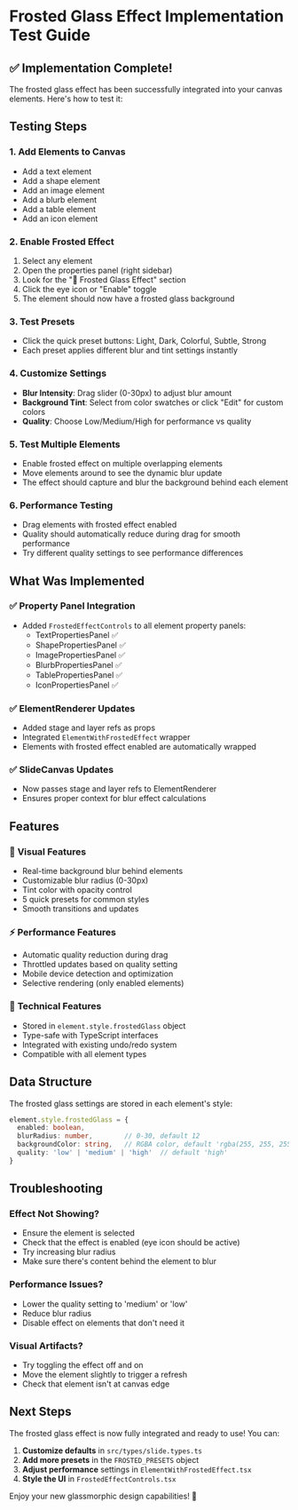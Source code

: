 # Frosted Glass Effect Implementation Test Guide

## ✅ Implementation Complete!

The frosted glass effect has been successfully integrated into your canvas elements. Here's how to test it:

## Testing Steps

### 1. **Add Elements to Canvas**
   - Add a text element
   - Add a shape element
   - Add an image element
   - Add a blurb element
   - Add a table element
   - Add an icon element

### 2. **Enable Frosted Effect**
   1. Select any element
   2. Open the properties panel (right sidebar)
   3. Look for the "🌟 Frosted Glass Effect" section
   4. Click the eye icon or "Enable" toggle
   5. The element should now have a frosted glass background

### 3. **Test Presets**
   - Click the quick preset buttons: Light, Dark, Colorful, Subtle, Strong
   - Each preset applies different blur and tint settings instantly

### 4. **Customize Settings**
   - **Blur Intensity**: Drag slider (0-30px) to adjust blur amount
   - **Background Tint**: Select from color swatches or click "Edit" for custom colors
   - **Quality**: Choose Low/Medium/High for performance vs quality

### 5. **Test Multiple Elements**
   - Enable frosted effect on multiple overlapping elements
   - Move elements around to see the dynamic blur update
   - The effect should capture and blur the background behind each element

### 6. **Performance Testing**
   - Drag elements with frosted effect enabled
   - Quality should automatically reduce during drag for smooth performance
   - Try different quality settings to see performance differences

## What Was Implemented

### ✅ **Property Panel Integration**
- Added `FrostedEffectControls` to all element property panels:
  - TextPropertiesPanel ✅
  - ShapePropertiesPanel ✅
  - ImagePropertiesPanel ✅
  - BlurbPropertiesPanel ✅
  - TablePropertiesPanel ✅
  - IconPropertiesPanel ✅

### ✅ **ElementRenderer Updates**
- Added stage and layer refs as props
- Integrated `ElementWithFrostedEffect` wrapper
- Elements with frosted effect enabled are automatically wrapped

### ✅ **SlideCanvas Updates**
- Now passes stage and layer refs to ElementRenderer
- Ensures proper context for blur effect calculations

## Features

### 🎨 **Visual Features**
- Real-time background blur behind elements
- Customizable blur radius (0-30px)
- Tint color with opacity control
- 5 quick presets for common styles
- Smooth transitions and updates

### ⚡ **Performance Features**
- Automatic quality reduction during drag
- Throttled updates based on quality setting
- Mobile device detection and optimization
- Selective rendering (only enabled elements)

### 🔧 **Technical Features**
- Stored in `element.style.frostedGlass` object
- Type-safe with TypeScript interfaces
- Integrated with existing undo/redo system
- Compatible with all element types

## Data Structure

The frosted glass settings are stored in each element's style:

```typescript
element.style.frostedGlass = {
  enabled: boolean,
  blurRadius: number,        // 0-30, default 12
  backgroundColor: string,   // RGBA color, default 'rgba(255, 255, 255, 0.1)'
  quality: 'low' | 'medium' | 'high'  // default 'high'
}
```

## Troubleshooting

### Effect Not Showing?
- Ensure the element is selected
- Check that the effect is enabled (eye icon should be active)
- Try increasing blur radius
- Make sure there's content behind the element to blur

### Performance Issues?
- Lower the quality setting to 'medium' or 'low'
- Reduce blur radius
- Disable effect on elements that don't need it

### Visual Artifacts?
- Try toggling the effect off and on
- Move the element slightly to trigger a refresh
- Check that element isn't at canvas edge

## Next Steps

The frosted glass effect is now fully integrated and ready to use! You can:

1. **Customize defaults** in `src/types/slide.types.ts`
2. **Add more presets** in the `FROSTED_PRESETS` object
3. **Adjust performance** settings in `ElementWithFrostedEffect.tsx`
4. **Style the UI** in `FrostedEffectControls.tsx`

Enjoy your new glassmorphic design capabilities! 🎉
